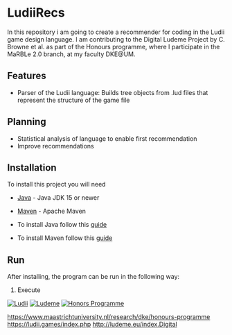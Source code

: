 # LudiiRecs
In this repository i am going to create a recommender for coding in the Ludii game design language. I am contributing to the Digital Ludeme Project by C. Browne et al. as part of the Honours programme, where I participate in the MaRBLe 2.0 branch, at my faculty DKE@UM.

## Features
- Parser of the Ludii language: Builds tree objects from .lud files that represent the structure of the game file


## Planning
- Statistical analysis of language to enable first recommendation
- Improve recommendations

## Installation
To install this project you will need
- [Java](https://www.java.com/) - Java JDK 15 or newer
- [Maven](https://maven.apache.org/) - Apache Maven

- To install Java follow this [guide](https://www.java.com/en/download/help/windows_manual_download.html)
- To install Maven follow this [guide](https://maven.apache.org/guides/getting-started/)

## Run
After installing, the program can be run in the following way:
1. Execute

[![Ludii](https://ludii.games/images/logo-clover-c-border.gif)](https://ludii.games/index.php)
[![Ludeme](http://ludeme.eu/images/logo-35-e-1.png)](http://ludeme.eu/index.html)
[![Honors Programme](https://ludii.games/images/um-logo-42.jpg)](https://www.maastrichtuniversity.nl/research/dke/honours-programme)

https://www.maastrichtuniversity.nl/research/dke/honours-programme
https://ludii.games/index.php
http://ludeme.eu/index.Digital
